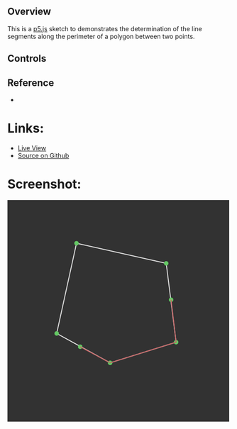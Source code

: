 
## Overview

This is a [p5.js][p5js-home] sketch to demonstrates the determination of the line segments along the perimeter of a polygon between two points.

## Controls


## Reference

* 

# Links: 

* [Live View][live-view]
* [Source on Github][source-code]

# Screenshot:

![screenshot][screenshot-01]

[p5js-home]: https://p5js.org/
[source-code]: https://github.com/brianhonohan/sketchbook/tree/master/p5js/common/examples/polygon-perimeter/
[live-view]: https://brianhonohan.com/sketchbook/p5js/common/examples/polygon-perimeter/
[screenshot-01]: ./screenshot-01.png
